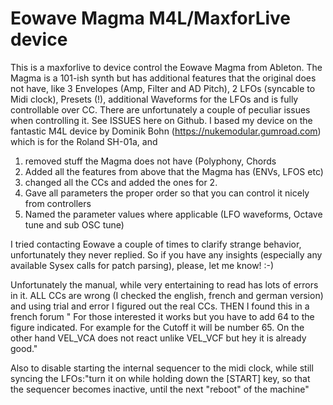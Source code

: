 # Eowave Magma M4L/MaxforLive device
This is a maxforlive to device control the Eowave Magma from Ableton. The Magma is a 101-ish synth but has additional features that the original does not have, like 3 Envelopes (Amp, Filter and AD Pitch), 2 LFOs (syncable to Midi clock), Presets (!), additional Waveforms for the LFOs and is fully controllable over CC.
There are unfortunately a couple of peculiar issues when controlling it. See ISSUES here on Github.
I based my device on the fantastic M4L device by Dominik Bohn (https://nukemodular.gumroad.com) which is for the Roland SH-01a, and 
1. removed stuff the Magma does not have (Polyphony, Chords
2. Added all the features from above that the Magma has (ENVs, LFOS etc)
3. changed all the CCs and added the ones for 2. 
4. Gave all parameters the proper order so that you can control it nicely from controllers
5. Named the parameter values where applicable (LFO waveforms, Octave tune and sub OSC tune) 

I tried contacting Eowave a couple of times to clarify strange behavior, unfortunately they never replied. So if you have any insights (especially any available Sysex calls for patch parsing), please, let me know! :-)

Unfortunately the manual, while very entertaining to read has lots of errors in it. ALL CCs are wrong (I checked the english, french and german version) and using trial and error I figured out the real CCs. THEN I found this in a french forum "
For those interested it works but you have to add 64 to the figure indicated.
For example for the Cutoff it will be number 65.
On the other hand VEL_VCA does not react unlike VEL_VCF but hey it is already good."

Also to disable starting the internal sequencer to the midi clock, while still syncing the LFOs:"turn it on while holding down the [START] key, so that the sequencer becomes inactive, until the next "reboot" of the machine"

